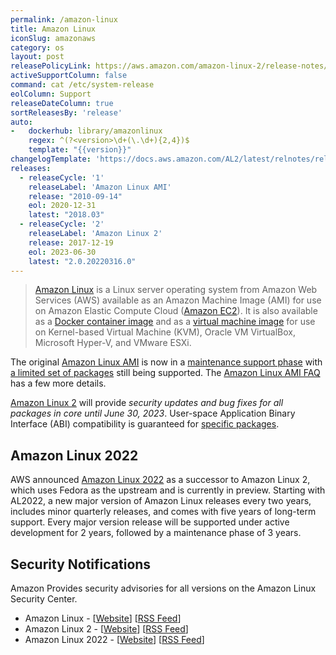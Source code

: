 ```yaml
---
permalink: /amazon-linux
title: Amazon Linux
iconSlug: amazonaws
category: os
layout: post
releasePolicyLink: https://aws.amazon.com/amazon-linux-2/release-notes/
activeSupportColumn: false
command: cat /etc/system-release
eolColumn: Support
releaseDateColumn: true
sortReleasesBy: 'release'
auto:
-   dockerhub: library/amazonlinux
    regex: ^(?<version>\d+(\.\d+){2,4})$
    template: "{{version}}"
changelogTemplate: 'https://docs.aws.amazon.com/AL2/latest/relnotes/relnotes-{{"__LATEST__"| slice:4,8 }}.html'
releases:
  - releaseCycle: '1'
    releaseLabel: 'Amazon Linux AMI'
    release: "2010-09-14"
    eol: 2020-12-31
    latest: "2018.03"
  - releaseCycle: '2'
    releaseLabel: 'Amazon Linux 2'
    release: 2017-12-19
    eol: 2023-06-30
    latest: "2.0.20220316.0"
---
```


> [Amazon Linux][al2] is a Linux server operating system from Amazon Web Services (AWS) available as an Amazon Machine Image (AMI) for use on Amazon Elastic Compute Cloud ([Amazon EC2](https://aws.amazon.com/ec2/)). It is also available as a [Docker container image](https://hub.docker.com/_/amazonlinux/) and as a [virtual machine image](https://cdn.amazonlinux.com/os-images/latest/) for use on Kernel-based Virtual Machine (KVM), Oracle VM VirtualBox, Microsoft Hyper-V, and VMware ESXi.

The original [Amazon Linux AMI][al1] is now in a [maintenance support phase][al1-eol] with [a limited set of packages](https://amazonlinux.github.io/al1-support-statements/) still being supported. The [Amazon Linux AMI FAQ](https://aws.amazon.com/amazon-linux-ami/faqs/) has a few more details.

[Amazon Linux 2][al2] will provide _security updates and bug fixes for all packages in core until June 30, 2023_. User-space Application Binary Interface (ABI) compatibility is guaranteed for [specific packages][al2-faq].

## Amazon Linux 2022

AWS announced [Amazon Linux 2022](https://aws.amazon.com/linux/amazon-linux-2022/) as a successor to Amazon Linux 2, which uses Fedora as the upstream and is currently in preview. Starting with AL2022, a new major version of Amazon Linux releases every two years, includes minor quarterly releases, and comes with five years of long-term support. Every major version release will be supported under active development for 2 years, followed by a maintenance phase of 3 years.

## Security Notifications

Amazon Provides security advisories for all versions on the Amazon Linux Security Center.

- Amazon Linux - [[Website][al-sec]] [[RSS Feed][al-sec-rss]]
- Amazon Linux 2 - [[Website][al2-sec]] [[RSS Feed][al2-sec-rss]]
- Amazon Linux 2022 - [[Website][al2022-sec]] [[RSS Feed][al2022-sec-rss]]

[al1]: https://aws.amazon.com/amazon-linux-ami/ "Amazon Linux AMI, no longer supported"
[al2]: https://aws.amazon.com/amazon-linux-2/ "Amazon Linux 2"
[al1-eol]: https://aws.amazon.com/blogs/aws/update-on-amazon-linux-ami-end-of-life/ "Update on Amazon Linux AMI end-of-life"
[al1-faq]: https://aws.amazon.com/amazon-linux-ami/faqs/ "Amazon Linux AMI FAQ"
[al2-faq]: https://aws.amazon.com/amazon-linux-2/faqs/#Long_Term_Support "Amazon Linux 2 FAQs"

[al-sec]: https://alas.aws.amazon.com/
[al-sec-rss]: https://alas.aws.amazon.com/alas.rss

[al2-sec]: https://alas.aws.amazon.com/alas2.html
[al2-sec-rss]: https://alas.aws.amazon.com/AL2/alas.rss

[al2022-sec]: https://alas.aws.amazon.com/alas2022.html
[al2022-sec-rss]: https://alas.aws.amazon.com/AL2022/alas.rss
